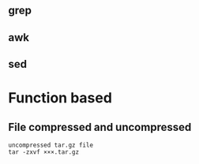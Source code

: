 ## grep

## awk

## sed

# Function based
## File compressed and uncompressed

```
uncompressed tar.gz file
tar -zxvf ×××.tar.gz
```
